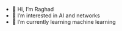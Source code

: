 - 👋 Hi, I’m Raghad
- 👀 I’m interested in AI and networks 
- 🌱 I’m currently learning machine learning
   



